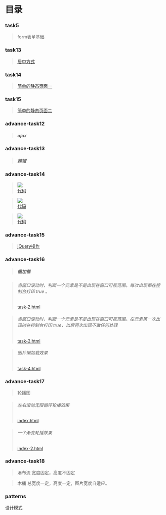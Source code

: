 # 目录
### task5  
>   form表单基础
### task13  

>  [居中方式](http://htmlpreview.github.io/?https://github.com/gaozhidong/blog/blob/master/task13/task13.html)

### task14

>  [简单的静态页面一](https://htmlpreview.github.io/?https://github.com/gaozhidong/blog/blob/master/task14/index.html)    

### task15

>  [简单的静态页面二](http://htmlpreview.github.io/?https://github.com/gaozhidong/blog/blob/master/task15/index.html)    

### advance-task12
>  ##### ajax
    

### advance-task13
>  ##### 跨域


### advance-task14
>   ![](http://home.jscode.me/uploads/default/original/1X/6fa8fcceae2302be6e3edf5040fe24c44c44c77f.gif)</br>
    [代码](http://htmlpreview.github.io/?https://github.com/gaozhidong/blog/blob/master/advance-task14/demo-1/index.html)

>  ![](http://home.jscode.me/uploads/default/original/1X/40ce161fccb9c958ce39bc6caf6b142eec3a1fe8.gif)</br>
[代码](http://htmlpreview.github.io/?https://github.com/gaozhidong/blog/blob/master/advance-task14/demo-2/index.html)

>  ![](http://home.jscode.me/uploads/default/original/1X/bde2c4f39009ac2dec331e18738988e1c650157b.gif)</br>
[代码](http://htmlpreview.github.io/?https://github.com/gaozhidong/blog/blob/master/advance-task14/demo-3/index.html)

### advance-task15

>  [jQuery操作](http://htmlpreview.github.io/?https://github.com/gaozhidong/blog/blob/master/advance-task15/demo-1/index.html)

### advance-task16

>  ##### 懒加载

>  ###### 当窗口滚动时，判断一个元素是不是出现在窗口可视范围。每次出现都在控制台打印 true 。
>  [task-2.html](http://htmlpreview.github.io/?https://github.com/gaozhidong/blog/blob/master/advance-task16/task-2.html)

>  ###### 当窗口滚动时，判断一个元素是不是出现在窗口可视范围。在元素第一次出现时在控制台打印 true，以后再次出现不做任何处理
>  [task-3.html](http://htmlpreview.github.io/?https://github.com/gaozhidong/blog/blob/master/advance-task16/task-3.html)

>  ###### 图片懒加载效果
>  [task-4.html](http://htmlpreview.github.io/?https://github.com/gaozhidong/blog/blob/master/advance-task16/task-4.html)

### advance-task17
>  轮播图

>  ###### 左右滚动无限循环轮播效果
>  [index.html](http://htmlpreview.github.io/?https://github.com/gaozhidong/blog/blob/master/advance-task17/html/index.html)

>  ###### 一个渐变轮播效果
>  [index-2.html](http://htmlpreview.github.io/?https://github.com/gaozhidong/blog/blob/master/advance-task17/html/index-2.html)

### advance-task18
>   瀑布流
    宽度固定，高度不固定

>   木桶
总宽度一定，高度一定，图片宽度自适应。


### patterns 
设计模式
